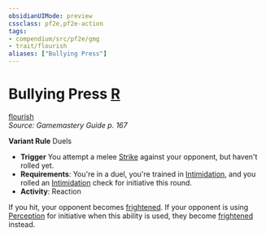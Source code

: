 ```yaml
---
obsidianUIMode: preview
cssclass: pf2e,pf2e-action
tags:
- compendium/src/pf2e/gmg
- trait/flourish
aliases: ["Bullying Press"]
---
```

# Bullying Press [R](../core-rulebook/chapter-9-playing-the-game.md#Actions "Reaction")
[flourish](../traits/flourish.md)  
*Source: Gamemastery Guide p. 167*  

**Variant Rule** Duels
- **Trigger** You attempt a melee [Strike](strike.md) against your opponent, but haven't rolled yet.
- **Requirements**: You're in a duel, you're trained in [Intimidation](../../compendium/skills.md#Intimidation), and you rolled an [Intimidation](../../compendium/skills.md#Intimidation) check for initiative this round.
- **Activity**: Reaction

If you hit, your opponent becomes [frightened](../conditions.md#Frightened). If your opponent is using [Perception](../../compendium/skills.md#Perception) for initiative when this ability is used, they become [frightened](../conditions.md#Frightened) instead.